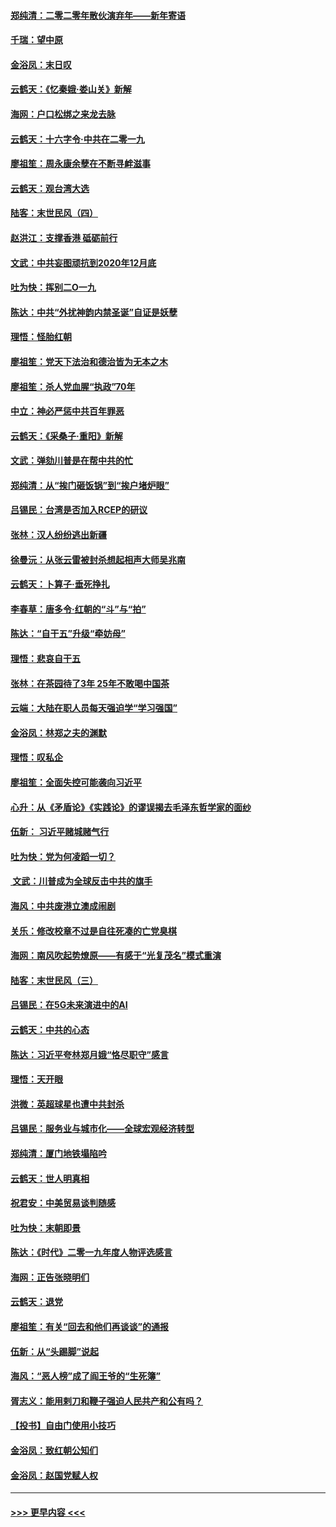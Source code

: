 #### [郑纯清：二零二零年散伙演弃年——新年寄语](../pages/nsc993/n11754195.md?t=12301341) 
#### [千瑞：望中原](../pages/nsc993/n11754159.md?t=12301341) 
#### [金浴凤：末日叹](../pages/nsc993/n11752359.md?t=12301341) 
#### [云鹤天：《忆秦娥‧娄山关》新解](../pages/nsc993/n11752348.md?t=12301341) 
#### [海网：户口松绑之来龙去脉](../pages/nsc993/n11752328.md?t=12301341) 
#### [云鹤天：十六字令‧中共在二零一九](../pages/nsc993/n11752305.md?t=12301341) 
#### [廖祖笙：周永康余孽在不断寻衅滋事](../pages/nsc993/n11751013.md?t=12301341) 
#### [云鹤天：观台湾大选](../pages/nsc993/n11751007.md?t=12301341) 
#### [陆客：末世民风（四）](../pages/nsc993/n11749203.md?t=12301341) 
#### [赵洪江：支撑香港 砥砺前行](../pages/nsc993/n11748482.md?t=12301341) 
#### [文武：中共妄图顽抗到2020年12月底](../pages/nsc993/n11748446.md?t=12301341) 
#### [吐为快：挥别二O一九](../pages/nsc993/n11748411.md?t=12301341) 
#### [陈达：中共“外扰神韵内禁圣诞”自证是妖孽](../pages/nsc993/n11748226.md?t=12301341) 
#### [理悟：怪胎红朝](../pages/nsc993/n11748206.md?t=12301341) 
#### [廖祖笙：党天下法治和德治皆为无本之木](../pages/nsc993/n11748135.md?t=12301341) 
#### [廖祖笙：杀人党血腥“执政”70年](../pages/nsc993/n11745144.md?t=12301341) 
#### [中立：神必严惩中共百年罪恶](../pages/nsc993/n11744970.md?t=12301341) 
#### [云鹤天：《采桑子‧重阳》新解](../pages/nsc993/n11744948.md?t=12301341) 
#### [文武：弹劾川普是在帮中共的忙](../pages/nsc993/n11744758.md?t=12301341) 
#### [郑纯清：从“挨门砸饭锅”到“挨户堵炉眼”](../pages/nsc993/n11744745.md?t=12301341) 
#### [吕锡民：台湾是否加入RCEP的研议](../pages/nsc993/n11744701.md?t=12301341) 
#### [张林：汉人纷纷逃出新疆](../pages/nsc993/n11743530.md?t=12301341) 
#### [徐曼沅：从张云雷被封杀想起相声大师吴兆南](../pages/nsc993/n11741816.md?t=12301341) 
#### [云鹤天：卜算子‧垂死挣扎](../pages/nsc993/n11739956.md?t=12301341) 
#### [李春草：唐多令‧红朝的“斗”与“拍”](../pages/nsc993/n11739830.md?t=12301341) 
#### [陈达：“自干五”升级“牵妨母”](../pages/nsc993/n11739724.md?t=12301341) 
#### [理悟：悲哀自干五](../pages/nsc993/n11739547.md?t=12301341) 
#### [张林：在茶园待了3年 25年不敢喝中国茶](../pages/nsc993/n11739240.md?t=12301341) 
#### [云端：大陆在职人员每天强迫学“学习强国”](../pages/nsc993/n11738735.md?t=12301341) 
#### [金浴凤：林郑之夫的渊默](../pages/nsc993/n11737735.md?t=12301341) 
#### [理悟：叹私企](../pages/nsc993/n11737715.md?t=12301341) 
#### [廖祖笙：全面失控可能袭向习近平](../pages/nsc993/n11737704.md?t=12301341) 
#### [心升：从《矛盾论》《实践论》的谬误揭去毛泽东哲学家的面纱](../pages/nsc993/n11736962.md?t=12301341) 
#### [伍新： 习近平赌城赌气行](../pages/nsc993/n11736929.md?t=12301341) 
#### [吐为快：党为何凌蹈一切？](../pages/nsc993/n11736915.md?t=12301341) 
#### [ 文武：川普成为全球反击中共的旗手](../pages/nsc993/n11736882.md?t=12301341) 
#### [海风：中共废港立澳成闹剧](../pages/nsc993/n11735857.md?t=12301341) 
#### [关乐：修改校章不过是自往死凑的亡党臭棋](../pages/nsc993/n11735097.md?t=12301341) 
#### [海网：南风吹起势燎原——有感于“光复茂名”模式重演](../pages/nsc993/n11732308.md?t=12301341) 
#### [陆客：末世民风（三）](../pages/nsc993/n11732211.md?t=12301341) 
#### [吕锡民：在5G未来演进中的AI](../pages/nsc993/n11730010.md?t=12301341) 
#### [云鹤天：中共的心态](../pages/nsc993/n11729906.md?t=12301341) 
#### [陈达：习近平夸林郑月娥“恪尽职守”感言](../pages/nsc993/n11729881.md?t=12301341) 
#### [理悟：天开眼](../pages/nsc993/n11729699.md?t=12301341) 
#### [洪微：英超球星也遭中共封杀](../pages/nsc993/n11727243.md?t=12301341) 
#### [吕锡民：服务业与城市化——全球宏观经济转型](../pages/nsc993/n11725845.md?t=12301341) 
#### [郑纯清：厦门地铁塌陷吟](../pages/nsc993/n11725813.md?t=12301341) 
#### [云鹤天：世人明真相](../pages/nsc993/n11725621.md?t=12301341) 
#### [祝君安：中美贸易谈判随感](../pages/nsc993/n11725609.md?t=12301341) 
#### [吐为快：末朝即景](../pages/nsc993/n11723365.md?t=12301341) 
#### [陈达：《时代》二零一九年度人物评选感言](../pages/nsc993/n11723337.md?t=12301341) 
#### [海网：正告张晓明们](../pages/nsc993/n11723228.md?t=12301341) 
#### [云鹤天：退党](../pages/nsc993/n11723056.md?t=12301341) 
#### [廖祖笙：有关“回去和他们再谈谈”的通报](../pages/nsc993/n11722442.md?t=12301341) 
#### [伍新：从“头踢脚”说起](../pages/nsc993/n11722429.md?t=12301341) 
#### [海风：“恶人榜”成了阎王爷的“生死簿”](../pages/nsc993/n11722272.md?t=12301341) 
#### [胥志义：能用剌刀和鞭子强迫人民共产和公有吗？](../pages/nsc993/n11720569.md?t=12301341) 
#### [【投书】自由门使用小技巧](../pages/nsc993/n11720180.md?t=12301341) 
#### [金浴凤：致红朝公知们](../pages/nsc993/n11720563.md?t=12301341) 
#### [金浴凤：赵国党赋人权](../pages/nsc993/n11720533.md?t=12301341) 

----
#### [ >>> 更早内容 <<< ](../indexes/nsc993-earlier.md)
